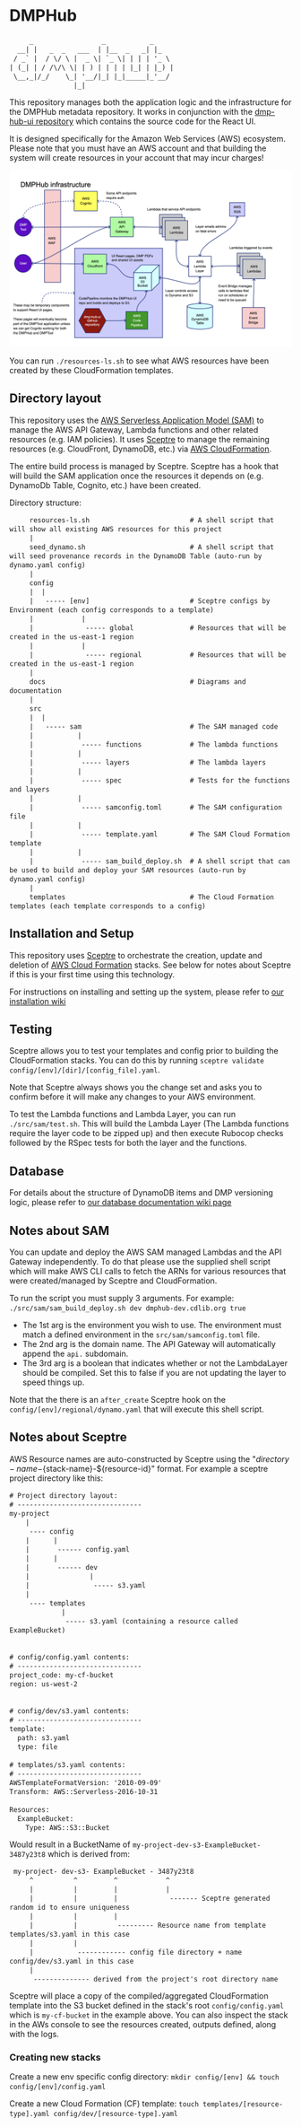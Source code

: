 # DMPHub
         _                 _           _
      __| |   _  _   ___  | |__  _   _| |_
     / _` |  / \/ \ |  _ \| `_ \| | | | '_ \
    | (_| | / /\/\ \| | ) | | | | |_| | |_) |
     \__,_|/_/    \_| '__/|_| |_|_____|_'__/
                    |_|

This repository manages both the application logic and the infrastructure for the DMPHub metadata repository.
It works in conjunction with the [dmp-hub-ui repository](https://github.com/CDLUC3/dmp-hub-ui) which contains the source code for the React UI.

It is designed specifically for the Amazon Web Services (AWS) ecosystem. Please note that you must have an AWS account and that building the system will create resources in your account that may incur charges!

<img src="docs/architecture.png?raw=true">

You can run `./resources-ls.sh` to see what AWS resources have been created by these CloudFormation templates.

## Directory layout

This repository uses the [AWS Serverless Application Model (SAM)](https://aws.amazon.com/serverless/sam/) to manage the AWS API Gateway, Lambda functions and other related resources (e.g. IAM policies). It uses [Sceptre](https://github.com/Sceptre/sceptre) to manage the remaining resources (e.g. CloudFront, DynamoDB, etc.) via [AWS CloudFormation](https://aws.amazon.com/cloudformation/).

The entire build process is managed by Sceptre. Sceptre has a hook that will build the SAM application once the resources it depends on (e.g. DynamoDb Table, Cognito, etc.) have been created.

Directory structure:
```
     resources-ls.sh                         # A shell script that will show all existing AWS resources for this project
     |
     seed_dynamo.sh                          # A shell script that will seed provenance records in the DynamoDB Table (auto-run by dynamo.yaml config)
     |
     config
     |  |
     |   ----- [env]                         # Sceptre configs by Environment (each config corresponds to a template)
     |            |
     |             ----- global              # Resources that will be created in the us-east-1 region
     |            |
     |             ----- regional            # Resources that will be created in the us-east-1 region
     |
     docs                                    # Diagrams and documentation
     |
     src
     |  |
     |   ----- sam                           # The SAM managed code
     |           |
     |            ----- functions            # The lambda functions
     |           |
     |            ----- layers               # The lambda layers
     |           |
     |            ----- spec                 # Tests for the functions and layers
     |           |
     |            ----- samconfig.toml       # The SAM configuration file 
     |           |
     |            ----- template.yaml        # The SAM Cloud Formation template
     |           |
     |            ----- sam_build_deploy.sh  # A shell script that can be used to build and deploy your SAM resources (auto-run by dynamo.yaml config)
     |
     templates                               # The Cloud Formation templates (each template corresponds to a config)
```

## Installation and Setup

This repository uses [Sceptre](https://docs.sceptre-project.org/3.2.0/) to orchestrate the creation, update and deletion of [AWS Cloud Formation](https://aws.amazon.com/cloudformation/) stacks. See below for notes about Sceptre if this is your first time using this technology.

For instructions on installing and setting up the system, please refer to [our installation wiki](https://github.com/CDLUC3/dmp-hub-cfn/wiki/installation-and-setup)

## Testing

Sceptre allows you to test your templates and config prior to building the CloudFormation stacks. You can do this by running `sceptre validate config/[env]/[dir]/[config_file].yaml`.

Note that Sceptre always shows you the change set and asks you to confirm before it will make any changes to your AWS environment.

To test the Lambda functions and Lambda Layer, you can run `./src/sam/test.sh`. This will build the Lambda Layer (The Lambda functions require the layer code to be zipped up) and then execute Rubocop checks followed by the RSpec tests for both the layer and the functions.

## Database

For details about the structure of DynamoDB items and DMP versioning logic, please refer to [our database documentation wiki page](https://github.com/CDLUC3/dmp-hub-cfn/wiki/database)


## Notes about SAM

You can update and deploy the AWS SAM managed Lambdas and the API Gateway independently. To do that please use the supplied shell script which will make AWS CLI calls to fetch the ARNs for various resources that were created/managed by Sceptre and CloudFormation.

To run the script you must supply 3 arguments. For example: `./src/sam/sam_build_deploy.sh dev dmphub-dev.cdlib.org true` 
- The 1st arg is the environment you wish to use. The environment must match a defined environment in the `src/sam/samconfig.toml` file.
- The 2nd arg is the domain name. The API Gateway will automatically append the `api.` subdomain.
- The 3rd arg is a boolean that indicates whether or not the LambdaLayer should be compiled. Set this to false if you are not updating the layer to speed things up. 

Note that the there is an `after_create` Sceptre hook on the `config/[env]/regional/dynamo.yaml` that will execute this shell script.

## Notes about Sceptre

AWS Resource names are auto-constructed by Sceptre using the "${directory-name}-${stack-name}-${resource-id}" format.
For example a sceptre project directory like this:
```
# Project directory layout:
# -------------------------------
my-project
    |
     ---- config
    |      |
    |       ------ config.yaml
    |      |
    |       ------ dev
    |               |
    |                ----- s3.yaml
    |
     ---- templates
             |
              ----- s3.yaml (containing a resource called ExampleBucket)


# config/config.yaml contents:
# -------------------------------
project_code: my-cf-bucket
region: us-west-2


# config/dev/s3.yaml contents:
# -------------------------------
template:
  path: s3.yaml
  type: file

# templates/s3.yaml contents:
# -------------------------------
AWSTemplateFormatVersion: '2010-09-09'
Transform: AWS::Serverless-2016-10-31

Resources:
  ExampleBucket:
    Type: AWS::S3::Bucket
```
Would result in a BucketName of `my-project-dev-s3-ExampleBucket-3487y23t8` which is derived from:
```
 my-project- dev-s3- ExampleBucket - 3487y23t8
     ^          ^         ^            ^
     |          |         |            |
     |          |         |             ------- Sceptre generated random id to ensure uniqueness
     |          |         |
     |          |          --------- Resource name from template templates/s3.yaml in this case
     |          |
     |           ------------ config file directory + name config/dev/s3.yaml in this case
     |
      -------------- derived from the project's root directory name
```

Sceptre will place a copy of the compiled/aggregated CloudFormation template into the S3 bucket defined in the stack's root `config/config.yaml` which is `my-cf-bucket` in the example above. You can also inspect the stack in the AWs console to see the resources created, outputs defined, along with the logs.

### Creating new stacks

Create a new env specific config directory: `mkdir config/[env] && touch config/[env]/config.yaml`

Create a new Cloud Formation (CF) template: `touch templates/[resource-type].yaml config/dev/[resource-type].yaml`
